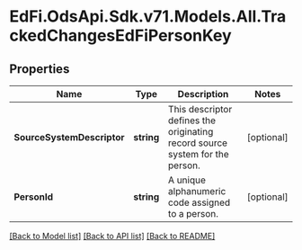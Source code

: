 # EdFi.OdsApi.Sdk.v71.Models.All.TrackedChangesEdFiPersonKey

## Properties

Name | Type | Description | Notes
------------ | ------------- | ------------- | -------------
**SourceSystemDescriptor** | **string** | This descriptor defines the originating record source system for the person. | [optional] 
**PersonId** | **string** | A unique alphanumeric code assigned to a person. | [optional] 

[[Back to Model list]](../README.md#documentation-for-models) [[Back to API list]](../README.md#documentation-for-api-endpoints) [[Back to README]](../README.md)

